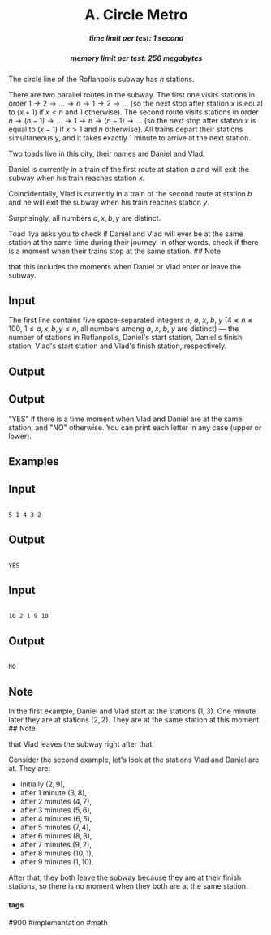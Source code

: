 <h1 style='text-align: center;'> A. Circle Metro</h1>

<h5 style='text-align: center;'>time limit per test: 1 second</h5>
<h5 style='text-align: center;'>memory limit per test: 256 megabytes</h5>

The circle line of the Roflanpolis subway has $n$ stations.

There are two parallel routes in the subway. The first one visits stations in order $1 \to 2 \to \ldots \to n \to 1 \to 2 \to \ldots$ (so the next stop after station $x$ is equal to $(x+1)$ if $x < n$ and $1$ otherwise). The second route visits stations in order $n \to (n-1) \to \ldots \to 1 \to n \to (n-1) \to \ldots$ (so the next stop after station $x$ is equal to $(x-1)$ if $x>1$ and $n$ otherwise). All trains depart their stations simultaneously, and it takes exactly $1$ minute to arrive at the next station.

Two toads live in this city, their names are Daniel and Vlad.

Daniel is currently in a train of the first route at station $a$ and will exit the subway when his train reaches station $x$.

Coincidentally, Vlad is currently in a train of the second route at station $b$ and he will exit the subway when his train reaches station $y$.

Surprisingly, all numbers $a,x,b,y$ are distinct.

Toad Ilya asks you to check if Daniel and Vlad will ever be at the same station at the same time during their journey. In other words, check if there is a moment when their trains stop at the same station. ## Note

 that this includes the moments when Daniel or Vlad enter or leave the subway.

## Input

The first line contains five space-separated integers $n$, $a$, $x$, $b$, $y$ ($4 \leq n \leq 100$, $1 \leq a, x, b, y \leq n$, all numbers among $a$, $x$, $b$, $y$ are distinct) — the number of stations in Roflanpolis, Daniel's start station, Daniel's finish station, Vlad's start station and Vlad's finish station, respectively.

## Output

## Output

 "YES" if there is a time moment when Vlad and Daniel are at the same station, and "NO" otherwise. You can print each letter in any case (upper or lower).

## Examples

## Input


```

5 1 4 3 2

```
## Output


```

YES

```
## Input


```

10 2 1 9 10

```
## Output


```

NO

```
## Note

In the first example, Daniel and Vlad start at the stations $(1, 3)$. One minute later they are at stations $(2, 2)$. They are at the same station at this moment. ## Note

 that Vlad leaves the subway right after that.

Consider the second example, let's look at the stations Vlad and Daniel are at. They are: 

* initially $(2, 9)$,
* after $1$ minute $(3, 8)$,
* after $2$ minutes $(4, 7)$,
* after $3$ minutes $(5, 6)$,
* after $4$ minutes $(6, 5)$,
* after $5$ minutes $(7, 4)$,
* after $6$ minutes $(8, 3)$,
* after $7$ minutes $(9, 2)$,
* after $8$ minutes $(10, 1)$,
* after $9$ minutes $(1, 10)$.

After that, they both leave the subway because they are at their finish stations, so there is no moment when they both are at the same station.



#### tags 

#900 #implementation #math 
